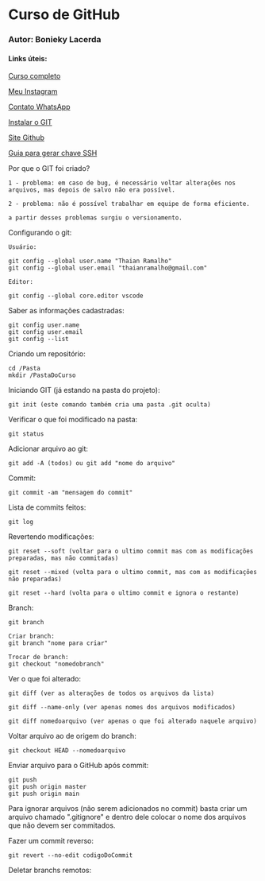 # Curso de GitHub
### Autor: Bonieky Lacerda

#### Links úteis:

[Curso completo](https://www.youtube.com/watch?v=OuOb1_qADBQ)

[Meu Instagram](instagram.com/thaianramalho)

[Contato WhatsApp](wa.me/5532936180248)

[Instalar o GIT](git-scm.com)

[Site Github](github.com)

[Guia para gerar chave SSH](https://docs.github.com/en/authentication/connecting-to-github-with-ssh)

Por que o GIT foi criado?

    1 - problema: em caso de bug, é necessário voltar alterações nos arquivos, mas depois de salvo não era possível.

    2 - problema: não é possível trabalhar em equipe de forma eficiente.

    a partir desses problemas surgiu o versionamento.

Configurando o git:

    Usuário:

    git config --global user.name "Thaian Ramalho"
    git config --global user.email "thaianramalho@gmail.com"

    Editor:

    git config --global core.editor vscode

Saber as informações cadastradas:

    git config user.name
    git config user.email
    git config --list


Criando um repositório:

    cd /Pasta
    mkdir /PastaDoCurso

Iniciando GIT (já estando na pasta do projeto):

    git init (este comando também cria uma pasta .git oculta)

Verificar o que foi modificado na pasta:

    git status

Adicionar arquivo ao git:

    git add -A (todos) ou git add "nome do arquivo"

Commit:

    git commit -am "mensagem do commit"

Lista de commits feitos:

    git log

Revertendo modificações:

    git reset --soft (voltar para o ultimo commit mas com as modificações preparadas, mas não commitadas)

    git reset --mixed (volta para o ultimo commit, mas com as modificações não preparadas)

    git reset --hard (volta para o ultimo commit e ignora o restante)

Branch:

    git branch

    Criar branch:
    git branch "nome para criar"

    Trocar de branch:
    git checkout "nomedobranch" 

Ver o que foi alterado:

    git diff (ver as alterações de todos os arquivos da lista)

    git diff --name-only (ver apenas nomes dos arquivos modificados)

    git diff nomedoarquivo (ver apenas o que foi alterado naquele arquivo)

Voltar arquivo ao de origem do branch:

    git checkout HEAD --nomedoarquivo

Enviar arquivo para o GitHub após commit:

    git push
    git push origin master
    git push origin main

Para ignorar arquivos (não serem adicionados no commit) basta criar um arquivo chamado ".gitignore" e dentro dele colocar o nome dos arquivos que não devem ser commitados.

Fazer um commit reverso:

    git revert --no-edit codigoDoCommit

Deletar branchs remotos:


